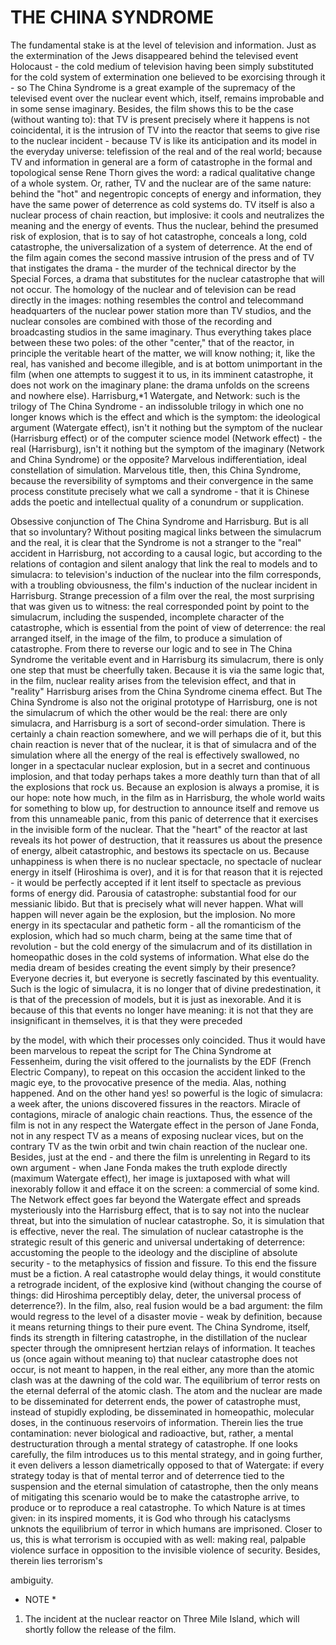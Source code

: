 # THE CHINA SYNDROME #

The fundamental stake is at the level of television and information. Just as the
extermination of the Jews disappeared behind the televised event Holocaust - the cold
medium of television having been simply substituted for the cold system of extermination
one believed to be exorcising through it - so The China Syndrome is a great example of
the supremacy of the televised event over the nuclear event which, itself, remains
improbable and in some sense imaginary.
Besides, the film shows this to be the case (without wanting to): that TV is present
precisely where it happens is not coincidental, it is the intrusion of TV into the reactor
that seems to give rise to the nuclear incident - because TV is like its anticipation and its
model in the everyday universe: telefission of the real and of the real world; because TV
and information in general are a form of catastrophe in the formal and topological sense
Rene Thorn gives the word: a radical qualitative change of a whole system. Or, rather,
TV and the nuclear are of the same nature: behind the "hot" and negentropic concepts of
energy and information, they have the same power of deterrence as cold systems do. TV
itself is also a nuclear process of chain reaction, but implosive: it cools and neutralizes
the meaning and the energy of events. Thus the nuclear, behind the presumed risk of
explosion, that is to say of hot catastrophe, conceals a long, cold catastrophe, the
universalization of a system of deterrence.
At the end of the film again comes the second massive intrusion of the press and of TV
that instigates the drama - the murder of the technical director by the Special Forces, a
drama that substitutes for the nuclear catastrophe that will not occur.
The homology of the nuclear and of television can be read directly in the images: nothing
resembles the control and telecommand headquarters of the nuclear power station more
than TV studios, and the nuclear consoles are combined with those of the recording and
broadcasting studios in the same imaginary. Thus everything takes place between these
two poles: of the other "center," that of the reactor, in principle the veritable heart of the
matter, we will know nothing; it, like the real, has vanished and become illegible, and is
at bottom unimportant in the film (when one attempts to suggest it to us, in its imminent
catastrophe, it does not work on the imaginary plane: the drama unfolds on the screens
and nowhere else).
Harrisburg,*1 Watergate, and Network: such is the trilogy of The China Syndrome - an
indissoluble trilogy in which one no longer knows which is the effect and which is the
symptom: the ideological argument (Watergate effect), isn't it nothing but the symptom
of the nuclear (Harrisburg effect) or of the computer science model (Network effect) - the
real (Harrisburg), isn't it nothing but the symptom of the imaginary (Network and China
Syndrome) or the opposite? Marvelous indifferentiation, ideal constellation of
simulation. Marvelous title, then, this China Syndrome, because the reversibility of
symptoms and their convergence in the same process constitute precisely what we call a
syndrome - that it is Chinese adds the poetic and intellectual quality of a conundrum or
supplication.

Obsessive conjunction of The China Syndrome and Harrisburg. But is all that so
involuntary? Without positing magical links between the simulacrum and the real, it is
clear that the Syndrome is not a stranger to the "real" accident in Harrisburg, not
according to a causal logic, but according to the relations of contagion and silent analogy
that link the real to models and to simulacra: to television's induction of the nuclear into
the film corresponds, with a troubling obviousness, the film's induction of the nuclear
incident in Harrisburg. Strange precession of a film over the real, the most surprising that
was given us to witness: the real corresponded point by point to the simulacrum,
including the suspended, incomplete character of the catastrophe, which is essential from
the point of view of deterrence: the real arranged itself, in the image of the film, to
produce a simulation of catastrophe.
From there to reverse our logic and to see in The China Syndrome the veritable event and
in Harrisburg its simulacrum, there is only one step that must be cheerfully taken.
Because it is via the same logic that, in the film, nuclear reality arises from the television
effect, and that in "reality" Harrisburg arises from the China Syndrome cinema effect.
But The China Syndrome is also not the original prototype of Harrisburg, one is not the
simulacrum of which the other would be the real: there are only simulacra, and
Harrisburg is a sort of second-order simulation. There is certainly a chain reaction
somewhere, and we will perhaps die of it, but this chain reaction is never that of the
nuclear, it is that of simulacra and of the simulation where all the energy of the real is
effectively swallowed, no longer in a spectacular nuclear explosion, but in a secret and
continuous implosion, and that today perhaps takes a more deathly turn than that of all
the explosions that rock us.
Because an explosion is always a promise, it is our hope: note how much, in the film as
in Harrisburg, the whole world waits for something to blow up, for destruction to
announce itself and remove us from this unnameable panic, from this panic of deterrence
that it exercises in the invisible form of the nuclear. That the "heart" of the reactor at last
reveals its hot power of destruction, that it reassures us about the presence of energy,
albeit catastrophic, and bestows its spectacle on us. Because unhappiness is when there is
no nuclear spectacle, no spectacle of nuclear energy in itself (Hiroshima is over), and it is
for that reason that it is rejected - it would be perfectly accepted if it lent itself to
spectacle as previous forms of energy did. Parousia of catastrophe: substantial food for
our messianic libido.
But that is precisely what will never happen. What will happen will never again be the
explosion, but the implosion. No more energy in its spectacular and pathetic form - all
the romanticism of the explosion, which had so much charm, being at the same time that
of revolution - but the cold energy of the simulacrum and of its distillation in
homeopathic doses in the cold systems of information.
What else do the media dream of besides creating the event simply by their presence?
Everyone decries it, but everyone is secretly fascinated by this eventuality. Such is the
logic of simulacra, it is no longer that of divine predestination, it is that of the precession
of models, but it is just as inexorable. And it is because of this that events no longer have
meaning: it is not that they are insignificant in themselves, it is that they were preceded

by the model, with which their processes only coincided. Thus it would have been
marvelous to repeat the script for The China Syndrome at Fessenheim, during the visit
offered to the journalists by the EDF (French Electric Company), to repeat on this
occasion the accident linked to the magic eye, to the provocative presence of the media.
Alas, nothing happened. And on the other hand yes! so powerful is the logic of simulacra:
a week after, the unions discovered fissures in the reactors. Miracle of contagions,
miracle of analogic chain reactions.
Thus, the essence of the film is not in any respect the Watergate effect in the person of
Jane Fonda, not in any respect TV as a means of exposing nuclear vices, but on the
contrary TV as the twin orbit and twin chain reaction of the nuclear one. Besides, just at
the end - and there the film is unrelenting in Regard to its own argument - when Jane
Fonda makes the truth explode directly (maximum Watergate effect), her image is
juxtaposed with what will inexorably follow it and efface it on the screen: a commercial
of some kind. The Network effect goes far beyond the Watergate effect and spreads
mysteriously into the Harrisburg effect, that is to say not into the nuclear threat, but into
the simulation of nuclear catastrophe.
So, it is simulation that is effective, never the real. The simulation of nuclear catastrophe
is the strategic result of this generic and universal undertaking of deterrence: accustoming
the people to the ideology and the discipline of absolute security - to the metaphysics of
fission and fissure. To this end the fissure must be a fiction. A real catastrophe would
delay things, it would constitute a retrograde incident, of the explosive kind (without
changing the course of things: did Hiroshima perceptibly delay, deter, the universal
process of deterrence?).
In the film, also, real fusion would be a bad argument: the film would regress to the level
of a disaster movie - weak by definition, because it means returning things to their pure
event. The China Syndrome, itself, finds its strength in filtering catastrophe, in the
distillation of the nuclear specter through the omnipresent hertzian relays of information.
It teaches us (once again without meaning to) that nuclear catastrophe does not occur, is
not meant to happen, in the real either, any more than the atomic clash was at the
dawning of the cold war. The equilibrium of terror rests on the eternal deferral of the
atomic clash. The atom and the nuclear are made to be disseminated for deterrent ends,
the power of catastrophe must, instead of stupidly exploding, be disseminated in
homeopathic, molecular doses, in the continuous reservoirs of information. Therein lies
the true contamination: never biological and radioactive, but, rather, a mental
destructuration through a mental strategy of catastrophe.
If one looks carefully, the film introduces us to this mental strategy, and in going further,
it even delivers a lesson diametrically opposed to that of Watergate: if every strategy
today is that of mental terror and of deterrence tied to the suspension and the eternal
simulation of catastrophe, then the only means of mitigating this scenario would be to
make the catastrophe arrive, to produce or to reproduce a real catastrophe. To which
Nature is at times given: in its inspired moments, it is God who through his cataclysms
unknots the equilibrium of terror in which humans are imprisoned. Closer to us, this is
what terrorism is occupied with as well: making real, palpable violence surface in
opposition to the invisible violence of security. Besides, therein lies terrorism's

ambiguity.
* NOTE *
1. The incident at the nuclear reactor on Three Mile Island, which will shortly follow the
release of the film.
